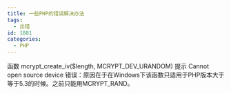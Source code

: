 ```yaml
---
title: 一些PHP的错误解决办法
tags:
  - 出错
id: 1881
categories:
  - PHP
---
```


函数 mcrypt_create_iv($length, MCRYPT_DEV_URANDOM) 提示 Cannot open source device 错误：原因在于在Windows下该函数只适用于PHP版本大于等于5.3的时候。之前只能用MCRYPT_RAND。